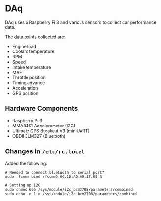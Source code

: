 # DAq

DAq uses a Raspberry Pi 3 and various sensors to collect car performance data.

The data points collected are:

- Engine load
- Coolant temperature
- RPM
- Speed
- Intake temperature
- MAF
- Throttle position
- Timing advance
- Acceleration
- GPS position

## Hardware Components

- Raspberry Pi 3
- MMA8451 Accelerometer (I2C)
- Ultimate GPS Breakout V3 (miniUART)
- OBDII ELM327 (Bluetooth)

## Changes in `/etc/rc.local`

Added the following:

```
# Needed to connect bluetooth to serial port?
sudo rfcomm bind rfcomm0 00:1D:A5:00:17:08 &

# Setting up I2C
sudo chmod 666 /sys/module/i2c_bcm2708/parameters/combined
sudo echo -n 1 > /sys/module/i2c_bcm2708/parameters/combined
```
